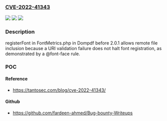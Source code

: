 ### [CVE-2022-41343](https://cve.mitre.org/cgi-bin/cvename.cgi?name=CVE-2022-41343)
![](https://img.shields.io/static/v1?label=Product&message=n%2Fa&color=blue)
![](https://img.shields.io/static/v1?label=Version&message=n%2Fa&color=blue)
![](https://img.shields.io/static/v1?label=Vulnerability&message=n%2Fa&color=brighgreen)

### Description

registerFont in FontMetrics.php in Dompdf before 2.0.1 allows remote file inclusion because a URI validation failure does not halt font registration, as demonstrated by a @font-face rule.

### POC

#### Reference
- https://tantosec.com/blog/cve-2022-41343/

#### Github
- https://github.com/fardeen-ahmed/Bug-bounty-Writeups

